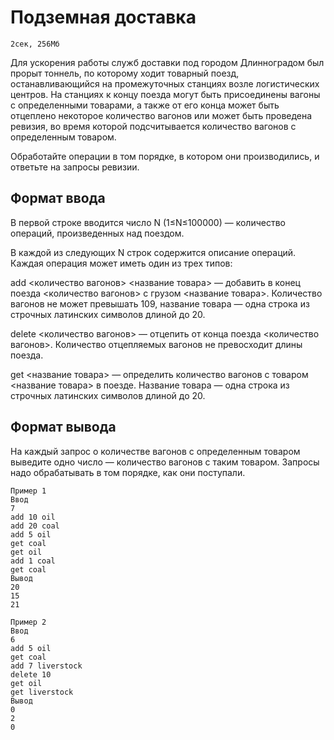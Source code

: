 # Подземная доставка
    2сек, 256Мб

Для ускорения работы служб доставки под городом Длинноградом был прорыт тоннель, по которому ходит товарный поезд, останавливающийся на промежуточных станциях возле логистических центров. На станциях к концу поезда могут быть присоединены вагоны с определенными товарами, а также от его конца может быть отцеплено некоторое количество вагонов или может быть проведена ревизия, во время которой подсчитывается количество вагонов с определенным товаром.

Обработайте операции в том порядке, в котором они производились, и ответьте на запросы ревизии.
## Формат ввода
В первой строке вводится число N (1≤N≤100000) — количество операций, произведенных над поездом.

В каждой из следующих N строк содержится описание операций. Каждая операция может иметь один из трех типов:

add <количество вагонов> <название товара> — добавить в конец поезда <количество вагонов> с грузом <название товара>. Количество вагонов не может превышать 109, название товара — одна строка из строчных латинских символов длиной до 20.

delete <количество вагонов> — отцепить от конца поезда <количество вагонов>. Количество отцепляемых вагонов не превосходит длины поезда.

get <название товара> — определить количество вагонов с товаром <название товара> в поезде. Название товара — одна строка из строчных латинских символов длиной до 20.

## Формат вывода
На каждый запрос о количестве вагонов с определенным товаром выведите одно число — количество вагонов с таким товаром. Запросы надо обрабатывать в том порядке, как они поступали.

    Пример 1
    Ввод
    7
    add 10 oil
    add 20 coal
    add 5 oil
    get coal
    get oil
    add 1 coal
    get coal
    Вывод
    20
    15
    21

    Пример 2
    Ввод
    6
    add 5 oil
    get coal
    add 7 liverstock
    delete 10
    get oil
    get liverstock
    Вывод
    0
    2
    0
